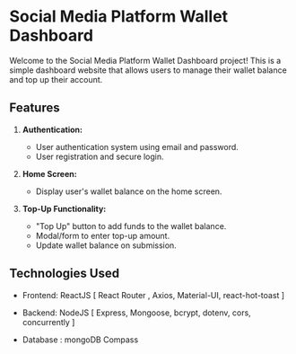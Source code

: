 # Social Media Platform Wallet Dashboard

Welcome to the Social Media Platform Wallet Dashboard project! This is a simple dashboard website that allows users to manage their wallet balance and top up their account.

## Features

1. **Authentication:**
   - User authentication system using email and password.
   - User registration and secure login.

2. **Home Screen:**
   - Display user's wallet balance on the home screen.

3. **Top-Up Functionality:**
   - "Top Up" button to add funds to the wallet balance.
   - Modal/form to enter top-up amount.
   - Update wallet balance on submission.

## Technologies Used

- Frontend: ReactJS [ React Router , Axios, Material-UI, react-hot-toast ]

- Backend: NodeJS [ Express, Mongoose, bcrypt, dotenv, cors, concurrently ]

- Database : mongoDB Compass
